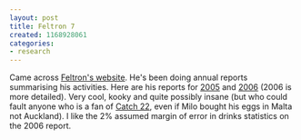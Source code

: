 ```yaml
---
layout: post
title: Feltron 7
created: 1168928061
categories:
- research
---
```

Came across <a href="http://feltron.com/">Feltron's website</a>. He's been doing annual reports summarising his activities. Here are his reports for <a href="http://feltron.com/05report_index.html">2005</a> and <a href="http://feltron.com/06report_index.html">2006</a> (2006 is more detailed). Very cool, kooky and quite possibly insane (but who could fault anyone who is a fan of <a href="http://feltron.com/catch22_index.html">Catch 22</a>, even if Milo bought his eggs in Malta not Auckland). I like the 2% assumed margin of error in drinks statistics on the 2006 report.
